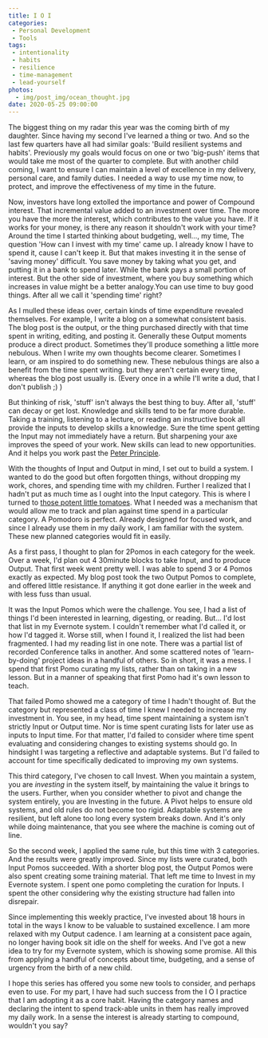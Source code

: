 ```yaml
---
title: I O I
categories:
 - Personal Development
 - Tools
tags:
 - intentionality
 - habits
 - resilience
 - time-management
 - lead-yourself
photos:
  - img/post_img/ocean_thought.jpg
date: 2020-05-25 09:00:00
---
```


The biggest thing on my radar this year was the coming birth of my daughter. Since having my second I've learned a thing or two. And so the last few quarters have all had similar goals: 'Build resilient systems and habits'. Previously my goals would focus on one or two 'big-push' items that would take me most of the quarter to complete. But with another child coming, I want to ensure I can maintain a level of excellence in my delivery, personal care, and family duties. I needed a way to use my time now, to protect, and improve the effectiveness of my time in the future.

Now, investors have long extolled the importance and power of Compound interest. That incremental value added to an investment over time. The more you have the more the interest, which contributes to the value you have. If it works for your money, is there any reason it shouldn't work with your time? Around the time I started thinking about budgeting, well..., my time, The question 'How can I invest with my time' came up. I already know I have to spend it, cause I can't keep it. But that makes investing it in the sense of  'saving money' difficult. You save money by taking what you get, and putting it in a bank to spend later. While the bank pays a small portion of interest. But the other side of investment, where you buy something which increases in value might be a better analogy.You can use time to buy good things. After all we call it 'spending time' right?

As I mulled these ideas over, certain kinds of time expenditure revealed themselves. For example, I write a blog on a somewhat consistent basis. The blog post is the output, or the thing purchased directly with that time spent in writing, editing, and posting it. Generally these Output moments produce a direct product. Sometimes they'll produce something a little more nebulous. When I write my own thoughts become clearer. Sometimes I learn, or am inspired to do something new. These nebulous things are also a benefit from the time spent writing. but they aren't certain every time, whereas the blog post usually is. (Every once in a while I'll write a dud, that I don't publish ;) )

But thinking of risk, 'stuff' isn't always the best thing to buy. After all, 'stuff' can decay or get lost. Knowledge and skills tend to be far more durable. Taking a training, listening to a lecture, or reading an instructive book all provide the inputs to develop skills a knowledge. Sure the time spent getting the Input may not immediately have a return. But sharpening your axe improves the speed of your work. New skills can lead to new opportunities. And it helps you work past the [Peter Principle](https://en.wikipedia.org/wiki/Peter_principle).

With the thoughts of Input and Output in mind, I set out to build a system. I wanted to do the good but often forgotten things, without dropping my work, chores, and spending time with my children. Further I realized that I hadn't put as much time as I ought into the Input category. This is where I turned to [those potent little tomatoes](/2020/05/18/potent-little-tomato/). What I needed was a mechanism that would allow me to track and plan against time spend in a particular category. A Pomodoro is perfect. Already designed for focused work, and since I already use them in my daily work, I am familiar with the system. These new planned categories would fit in easily.

As a first pass, I thought to plan for 2Pomos in each category for the week. Over a week, I'd plan out 4 30minute blocks to take Input, and to produce Output. That first week went pretty well. I was able to spend 3 or 4 Pomos exactly as expected. My blog post took the two Output Pomos to complete, and offered little resistance. If anything it got done earlier in the week and with less fuss than usual.

It was the Input Pomos which were the challenge. You see, I had a list of things I'd been interested in learning, digesting, or reading. But... I'd lost that list in my Evernote system. I couldn't remember what I'd called it, or how I'd tagged it. Worse still, when I found it, I realized the list had been fragmented. I had my reading list in one note. There was a partial list of recorded Conference talks in another. And some scattered notes of 'learn-by-doing' project ideas in a handful of others. So in short, it was a mess. I spend that first Pomo curating my lists, rather than on taking in a new lesson. But in a manner of speaking that first Pomo had it's own lesson to teach.

That failed Pomo showed me a category of time I hadn't thought of. But the category but represented a class of time I knew I needed to increase my investment in. You see, in my head, time spent maintaining a system isn't strictly Input or Output time. Nor is time spent curating lists for later use as inputs to Input time. For that matter, I'd failed to consider where time spent evaluating and considering changes to existing systems should go. In hindsight I was targeting a reflective and adaptable systems. But I'd failed to account for time specifically dedicated to improving my own systems.

This third category, I've chosen to call Invest. When you maintain a system, you are _investing_ in the system itself, by maintaining the value it brings to the users. Further, when you consider whether to pivot and change the system entirely, you are Investing in the future. A Pivot helps to ensure old systems, and old rules do not become too rigid. Adaptable systems are resilient, but left alone too long every system breaks down. And it's only while doing maintenance, that you see where the machine is coming out of line.

So the second week, I applied the same rule, but this time with 3 categories. And the results were greatly improved. Since my lists were curated, both Input Pomos succeeded. With a shorter blog post, the Output Pomos were also spent creating some training material. That left me time to Invest in my Evernote system. I spent one pomo completing the curation for Inputs. I spent the other considering why the existing structure had fallen into disrepair.

Since implementing this weekly practice, I've invested about 18 hours in total in the ways I know to be valuable to sustained excellence. I am more relaxed with my Output cadence. I am learning at a consistent pace again, no longer having book sit idle on the shelf for weeks. And I've got a new idea to try for my Evernote system, which is showing some promise. All this from applying a handful of concepts about time, budgeting, and a sense of urgency from the birth of a new child.

I hope this series has offered you some new tools to consider, and perhaps even to use. For my part, I have had such success from the I O I practice that I am adopting it as a core habit. Having the category names and declaring the intent to spend track-able units in them has really improved my daily work. In a sense the interest is already starting to compound, wouldn't you say?